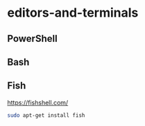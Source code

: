 # editors-and-terminals

## PowerShell

## Bash

## Fish

https://fishshell.com/ 

``` sh Ubunto
sudo apt-get install fish
```
